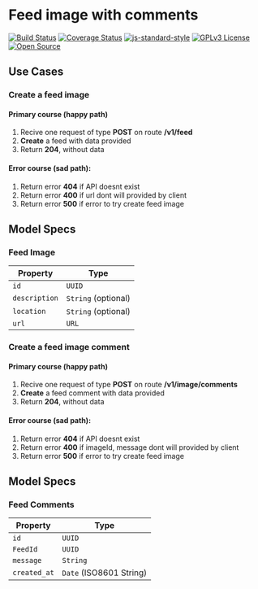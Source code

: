 # Feed image with comments
[![Build Status](https://www.travis-ci.com/vagnerolliver/backend-image-feed.svg?branch=main)](https://www.travis-ci.com/vagnerolliver/backend-image-feed)
[![Coverage Status](https://coveralls.io/repos/github/vagnerolliver/backend-image-feed/badge.svg?branch=main)](https://coveralls.io/github/vagnerolliver/backend-image-feed?branch=main)
[![js-standard-style](https://img.shields.io/badge/code%20style-standard-brightgreen.svg)](http://standardjs.com)
[![GPLv3 License](https://img.shields.io/badge/License-GPL%20v3-yellow.svg)](https://opensource.org/licenses/)
[![Open Source](https://badges.frapsoft.com/os/v1/open-source.svg?v=103)](https://opensource.org/)

## Use Cases

### Create a feed image

#### Primary course (happy path)

1. Recive one request of type **POST** on route **/v1/feed**
4. **Create** a feed with data provided
5. Return **204**, without data

#### Error course (sad path):

1. Return error **404** if API doesnt exist
3. Return error **400** if url dont will provided by client
4. Return error **500** if error to try create feed image


## Model Specs

### Feed Image

| Property      | Type                |
|---------------|---------------------|
| `id`          | `UUID`              |
| `description` | `String` (optional) |
| `location`    | `String` (optional) |
| `url`	        | `URL`               |


### Create a feed image comment

#### Primary course (happy path)

1. Recive one request of type **POST** on route **/v1/image/comments**
4. **Create** a feed comment with data provided
5. Return **204**, without data

#### Error course (sad path):

1. Return error **404** if API doesnt exist
3. Return error **400** if imageId, message dont will provided by client
4. Return error **500** if error to try create feed image


## Model Specs

### Feed Comments

| Property      | Type                    |
|---------------|-------------------------|
| `id`          | `UUID`                  |
| `FeedId`     | `UUID`                  |
| `message`     | `String`                |
| `created_at`  | `Date` (ISO8601 String) |